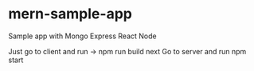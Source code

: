 # mern-sample-app

Sample app with Mongo Express React Node

Just go to client and run -> npm run build
next
Go to server and run npm start